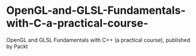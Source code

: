 # OpenGL-and-GLSL-Fundamentals-with-C-a-practical-course-
OpenGL and GLSL Fundamentals with C++ (a practical course), published by Packt
